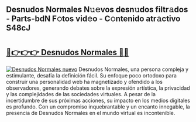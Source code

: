 ## Desnudos Normales N𝚞𝚎vos desn𝚞dos filtr𝚊dos - Parts-bdN F𝚘tos vid𝚎o - C𝚘ntenido atr𝚊ctivo S48cJ

# <h2><a href="http://mb1bcl.tromn.icu/?c=Desnudos+Normales">🔗👉👉👉 Desnudos Normales 🔗🔗</a></h2>

[![Desnudos Normales nuevo](https://i.imgur.com/pEAQMta.gif)](http://mb1bcl.tromn.icu/?c=Desnudos+Normales)
Desnudos Normales, una persona compleja y estimulante, desafía la definición fácil. Su enfoque poco ortodoxo para construir una personalidad web ha magnetizado y ofendido a los observadores, generando debates sobre la expresión artística, la privacidad y las complejidades de las sociedades virtuales. A pesar de la incertidumbre de sus próximas acciones, su impacto en los medios digitales es profundo. Con un compromiso inquebrantable y un encanto innegable, la presencia de Desnudos Normales en el mundo virtual es incontenible.
